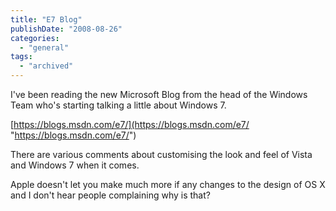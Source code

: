 ```yaml
---
title: "E7 Blog"
publishDate: "2008-08-26"
categories: 
  - "general"
tags:
  - "archived"
---
```


I've been reading the new Microsoft Blog from the head of the Windows Team who's starting talking a little about Windows 7.

[https://blogs.msdn.com/e7/](https://blogs.msdn.com/e7/ "https://blogs.msdn.com/e7/")

There are various comments about customising the look and feel of Vista and Windows 7 when it comes. 

Apple doesn't let you make much more if any changes to the design of OS X and I don't hear people complaining why is that?

